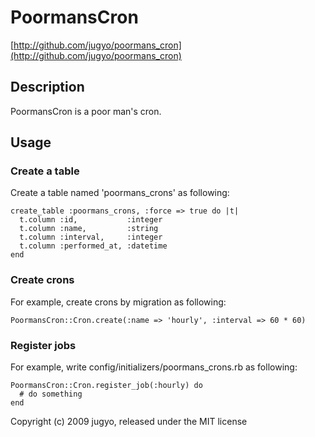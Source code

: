 # PoormansCron

[http://github.com/jugyo/poormans_cron](http://github.com/jugyo/poormans_cron)

## Description

PoormansCron is a poor man's cron.

## Usage

### Create a table

Create a table named 'poormans_crons' as following:

    create_table :poormans_crons, :force => true do |t|
      t.column :id,           :integer
      t.column :name,         :string
      t.column :interval,     :integer
      t.column :performed_at, :datetime
    end

### Create crons

For example, create crons by migration as following:

    PoormansCron::Cron.create(:name => 'hourly', :interval => 60 * 60)

### Register jobs

For example, write config/initializers/poormans_crons.rb as following:

    PoormansCron::Cron.register_job(:hourly) do
      # do something
    end

Copyright (c) 2009 jugyo, released under the MIT license

